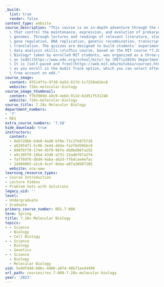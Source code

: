 ```yaml
---
_build:
  list: true
  render: false
content_type: website
course_description: "This course is an in-depth adventure through the molecular mechanisms\
  \ that control the maintenance, expression, and evolution of prokaryotic and eukaryotic\
  \ genomes. Through lectures and readings of relevant literature, students will explore\
  \ gene regulation, DNA replication, genetic recombination, transcription, and mRNA\
  \ translation. The quizzes are designed to build students' experimental design and\
  \ data analysis skills.\n\nThis course, based on the MIT course *7.28/7.58 Molecular\
  \ Biology* taken by enrolled MIT students, was organized as a three-part series\
  \ on [edX](https://www.edx.org/school/mitx) by [MIT\u2019s Department of Biology](https://biology.mit.edu/).\
  \ It is [self-paced and free](https://web.mit.edu/mitxbio/courses.html) as long\
  \ as you enroll in the Audit Track option, which you can select after creating a\
  \ free account on edX."
course_image:
  content: 85514ffa-9738-4a5d-817d-1c7258a63ec8
  website: 728x-molecular-biology
course_image_thumbnail:
  content: f7b3969d-a9c0-4e6d-911d-62d51f531248
  website: 728x-molecular-biology
course_title: 7.28x Molecular Biology
department_numbers:
- '7'
- RES
extra_course_numbers: '7.58'
hide_download: true
instructors:
  content:
  - 0eb728bb-bde0-4ad0-bf0e-71c2fe875726
  - a82054f1-5c06-3e4d-dd4a-fa2f6d50bbc0
  - 698fbf70-1744-45f9-88fe-db0bd96fa255
  - a9c205f0-16b4-43d8-a731-15a4bf67a2f4
  - faf70df6-dbd4-4aba-ab2d-ff6dcae4efac
  - 1d404065-a1c6-4cef-8dae-a87a36b07285
  website: ocw-www
learning_resource_types:
- Course Introduction
- Lecture Videos
- Problem Sets with Solutions
legacy_uid: ''
level:
- Undergraduate
- Graduate
primary_course_number: RES.7-008
term: Spring
title: 7.28x Molecular Biology
topics:
- - Science
  - Biology
  - Cell Biology
- - Science
  - Biology
  - Genetics
- - Science
  - Biology
  - Molecular Biology
uid: 5e9dfd40-b0bc-4d06-a87d-48b71ee44499
url_path: courses/res-7-008-7-28x-molecular-biology
year: '2023'
---
```

